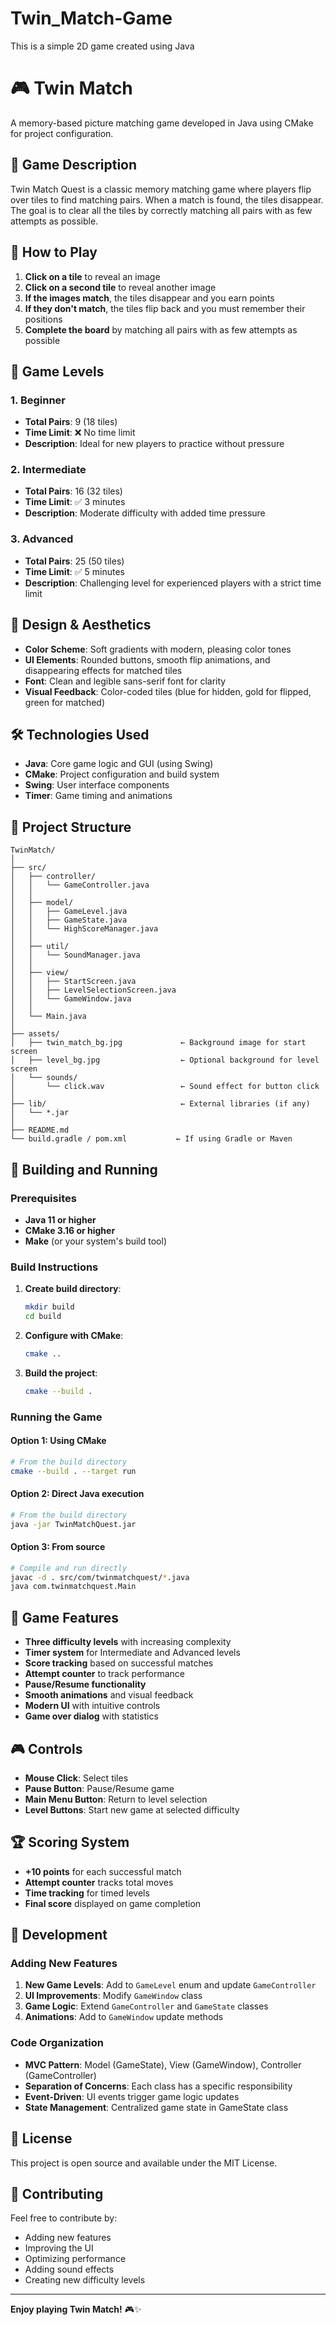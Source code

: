 # Twin_Match-Game
This is a simple 2D game created using Java

# 🎮 Twin Match

A memory-based picture matching game developed in Java using CMake for project configuration.

## 📝 Game Description

Twin Match Quest is a classic memory matching game where players flip over tiles to find matching pairs. When a match is found, the tiles disappear. The goal is to clear all the tiles by correctly matching all pairs with as few attempts as possible.

## 🧠 How to Play

1. **Click on a tile** to reveal an image
2. **Click on a second tile** to reveal another image
3. **If the images match**, the tiles disappear and you earn points
4. **If they don't match**, the tiles flip back and you must remember their positions
5. **Complete the board** by matching all pairs with as few attempts as possible

## 🔢 Game Levels

### 1. Beginner
- **Total Pairs**: 9 (18 tiles)
- **Time Limit**: ❌ No time limit
- **Description**: Ideal for new players to practice without pressure

### 2. Intermediate
- **Total Pairs**: 16 (32 tiles)
- **Time Limit**: ✅ 3 minutes
- **Description**: Moderate difficulty with added time pressure

### 3. Advanced
- **Total Pairs**: 25 (50 tiles)
- **Time Limit**: ✅ 5 minutes
- **Description**: Challenging level for experienced players with a strict time limit

## 🎨 Design & Aesthetics

- **Color Scheme**: Soft gradients with modern, pleasing color tones
- **UI Elements**: Rounded buttons, smooth flip animations, and disappearing effects for matched tiles
- **Font**: Clean and legible sans-serif font for clarity
- **Visual Feedback**: Color-coded tiles (blue for hidden, gold for flipped, green for matched)

## 🛠 Technologies Used

- **Java**: Core game logic and GUI (using Swing)
- **CMake**: Project configuration and build system
- **Swing**: User interface components
- **Timer**: Game timing and animations

## 📁 Project Structure

```
TwinMatch/
│
├── src/
│   ├── controller/
│   │   └── GameController.java
│   │
│   ├── model/
│   │   ├── GameLevel.java
│   │   ├── GameState.java
│   │   └── HighScoreManager.java
│   │
│   ├── util/
│   │   └── SoundManager.java
│   │
│   ├── view/
│   │   ├── StartScreen.java
│   │   ├── LevelSelectionScreen.java
│   │   └── GameWindow.java
│   │
│   └── Main.java
│
├── assets/
│   ├── twin_match_bg.jpg             ← Background image for start screen
│   ├── level_bg.jpg                  ← Optional background for level screen
│   └── sounds/
│       └── click.wav                 ← Sound effect for button click
│
├── lib/                              ← External libraries (if any)
│   └── *.jar
│
├── README.md
└── build.gradle / pom.xml           ← If using Gradle or Maven

```

## 🚀 Building and Running

### Prerequisites

- **Java 11 or higher**
- **CMake 3.16 or higher**
- **Make** (or your system's build tool)

### Build Instructions

1. **Create build directory**:
   ```bash
   mkdir build
   cd build
   ```

2. **Configure with CMake**:
   ```bash
   cmake ..
   ```

3. **Build the project**:
   ```bash
   cmake --build .
   ```

### Running the Game

#### Option 1: Using CMake
```bash
# From the build directory
cmake --build . --target run
```

#### Option 2: Direct Java execution
```bash
# From the build directory
java -jar TwinMatchQuest.jar
```

#### Option 3: From source
```bash
# Compile and run directly
javac -d . src/com/twinmatchquest/*.java
java com.twinmatchquest.Main
```

## 🎯 Game Features

- **Three difficulty levels** with increasing complexity
- **Timer system** for Intermediate and Advanced levels
- **Score tracking** based on successful matches
- **Attempt counter** to track performance
- **Pause/Resume functionality**
- **Smooth animations** and visual feedback
- **Modern UI** with intuitive controls
- **Game over dialog** with statistics

## 🎮 Controls

- **Mouse Click**: Select tiles
- **Pause Button**: Pause/Resume game
- **Main Menu Button**: Return to level selection
- **Level Buttons**: Start new game at selected difficulty

## 🏆 Scoring System

- **+10 points** for each successful match
- **Attempt counter** tracks total moves
- **Time tracking** for timed levels
- **Final score** displayed on game completion

## 🔧 Development

### Adding New Features

1. **New Game Levels**: Add to `GameLevel` enum and update `GameController`
2. **UI Improvements**: Modify `GameWindow` class
3. **Game Logic**: Extend `GameController` and `GameState` classes
4. **Animations**: Add to `GameWindow` update methods

### Code Organization

- **MVC Pattern**: Model (GameState), View (GameWindow), Controller (GameController)
- **Separation of Concerns**: Each class has a specific responsibility
- **Event-Driven**: UI events trigger game logic updates
- **State Management**: Centralized game state in GameState class

## 📝 License

This project is open source and available under the MIT License.

## 🤝 Contributing

Feel free to contribute by:
- Adding new features
- Improving the UI
- Optimizing performance
- Adding sound effects
- Creating new difficulty levels

---

**Enjoy playing Twin Match!** 🎮✨ 
